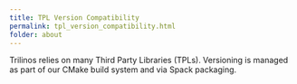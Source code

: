 ```yaml
---
title: TPL Version Compatibility
permalink: tpl_version_compatibility.html
folder: about
---
```


Trilinos relies on many Third Party Libraries (TPLs). Versioning is managed as part of our CMake build system and via Spack packaging.
